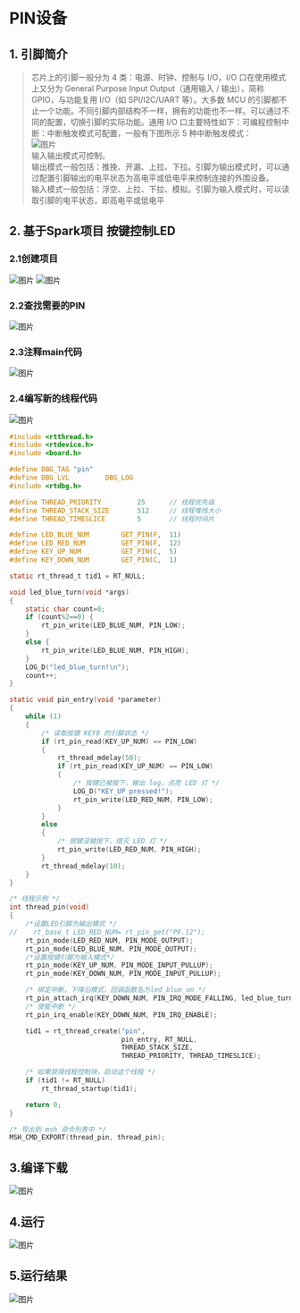 # PIN设备
## 1. 引脚简介
> 芯片上的引脚一般分为 4 类：电源、时钟、控制与 I/O，I/O 口在使用模式上又分为 General Purpose Input Output（通用输入 / 输出），简称 GPIO，与功能复用 I/O（如 SPI/I2C/UART 等）。大多数 MCU 的引脚都不止一个功能。不同引脚内部结构不一样，拥有的功能也不一样。可以通过不同的配置，切换引脚的实际功能。通用 I/O 口主要特性如下：可编程控制中断：中断触发模式可配置，一般有下图所示 5 种中断触发模式：  
![图片](../01_Pin/image/5种中断触发模式.png)  
输入输出模式可控制。  
输出模式一般包括：推挽、开漏、上拉、下拉。引脚为输出模式时，可以通过配置引脚输出的电平状态为高电平或低电平来控制连接的外围设备。  
输入模式一般包括：浮空、上拉、下拉、模拟。引脚为输入模式时，可以读取引脚的电平状态，即高电平或低电平
## 2. 基于Spark项目 按键控制LED
### 2.1创建项目
![图片](../01_Pin/image/创建项目.jpg)
![图片](../01_Pin/image/创建项目2.png)
### 2.2查找需要的PIN
![图片](../01_Pin/image/PIN引脚.jpg)
### 2.3注释main代码
![图片](../01_Pin/image/注释main代码.png)
### 2.4编写新的线程代码
![图片](../01_Pin/image/编写新的线程代码.jpg)
```C
#include <rtthread.h>
#include <rtdevice.h>
#include <board.h>

#define DBG_TAG "pin"
#define DBG_LVL         DBG_LOG
#include <rtdbg.h>

#define THREAD_PRIORITY         25      // 线程优先级
#define THREAD_STACK_SIZE       512     // 线程堆栈大小
#define THREAD_TIMESLICE        5       // 线程时间片

#define LED_BLUE_NUM        GET_PIN(F,  11)
#define LED_RED_NUM         GET_PIN(F,  12)
#define KEY_UP_NUM          GET_PIN(C,  5)
#define KEY_DOWN_NUM        GET_PIN(C,  1)

static rt_thread_t tid1 = RT_NULL;

void led_blue_turn(void *args)
{
    static char count=0;
    if (count%2==0) {
        rt_pin_write(LED_BLUE_NUM, PIN_LOW);
    }
    else {
        rt_pin_write(LED_BLUE_NUM, PIN_HIGH);
    }
    LOG_D("led_blue_turn!\n");
    count++;
}

static void pin_entry(void *parameter)
{
    while (1)
    {
        /* 读取按键 KEY0 的引脚状态 */
        if (rt_pin_read(KEY_UP_NUM) == PIN_LOW)
        {
            rt_thread_mdelay(50);
            if (rt_pin_read(KEY_UP_NUM) == PIN_LOW)
            {
                /* 按键已被按下，输出 log，点亮 LED 灯 */
                LOG_D("KEY_UP pressed!");
                rt_pin_write(LED_RED_NUM, PIN_LOW);
            }
        }
        else
        {
            /* 按键没被按下，熄灭 LED 灯 */
            rt_pin_write(LED_RED_NUM, PIN_HIGH);
        }
        rt_thread_mdelay(10);
    }
}

/* 线程示例 */
int thread_pin(void)
{
    /*设置LED引脚为输出模式 */
//    rt_base_t LED_RED_NUM= rt_pin_get("PF.12");
    rt_pin_mode(LED_RED_NUM, PIN_MODE_OUTPUT);
    rt_pin_mode(LED_BLUE_NUM, PIN_MODE_OUTPUT);
    /*设置按键引脚为输入模式*/
    rt_pin_mode(KEY_UP_NUM, PIN_MODE_INPUT_PULLUP);
    rt_pin_mode(KEY_DOWN_NUM, PIN_MODE_INPUT_PULLUP);

    /* 绑定中断，下降沿模式，回调函数名为led_blue_on */
    rt_pin_attach_irq(KEY_DOWN_NUM, PIN_IRQ_MODE_FALLING, led_blue_turn, RT_NULL);
    /* 使能中断 */
    rt_pin_irq_enable(KEY_DOWN_NUM, PIN_IRQ_ENABLE);

    tid1 = rt_thread_create("pin",
                            pin_entry, RT_NULL,
                            THREAD_STACK_SIZE,
                            THREAD_PRIORITY, THREAD_TIMESLICE);

    /* 如果获得线程控制块，启动这个线程 */
    if (tid1 != RT_NULL)
        rt_thread_startup(tid1);

    return 0;
}

/* 导出到 msh 命令列表中 */
MSH_CMD_EXPORT(thread_pin, thread_pin);
```
## 3.编译下载
![图片](../01_Pin/image/编译下载.png)
## 4.运行
![图片](../01_Pin/image/运行线程.png)
## 5.运行结果
![图片](../01_Pin/image/运行结果.png)